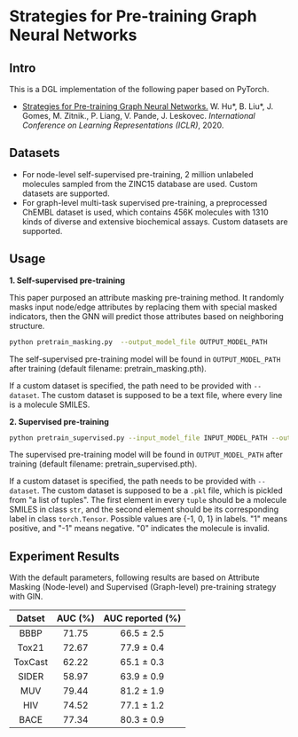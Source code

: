 # Strategies for Pre-training Graph Neural Networks

## Intro
This is a DGL implementation of the following paper based on PyTorch.

- [Strategies for Pre-training Graph Neural Networks.](https://arxiv.org/abs/1905.12265) W. Hu*, B. Liu*, J. Gomes, M. Zitnik., P. Liang, V. Pande, J. Leskovec. *International Conference on Learning Representations (ICLR)*, 2020.

## Datasets
- For node-level self-supervised pre-training, 2 million unlabeled molecules sampled from the ZINC15 database are used. Custom datasets are supported.
- For graph-level multi-task supervised pre-training, a preprocessed ChEMBL dataset is used, which contains 456K molecules with 1310 kinds of diverse and extensive biochemical assays. Custom datasets are supported.

## Usage
**1. Self-supervised pre-training**

This paper purposed an attribute masking pre-training method. It randomly masks input node/edge attributes by replacing them with special masked indicators, then the GNN will predict those attributes based on neighboring structure.

``` bash
python pretrain_masking.py  --output_model_file OUTPUT_MODEL_PATH
```
The self-supervised pre-training model will be found in `OUTPUT_MODEL_PATH` after training (default filename: pretrain_masking.pth).

If a custom dataset is specified, the path need to be provided with `--dataset`. The custom dataset is supposed to be a text file, where every line is a molecule SMILES. 

**2. Supervised pre-training**
``` bash
python pretrain_supervised.py --input_model_file INPUT_MODEL_PATH --output_model_file OUTPUT_MODEL_PATH
```
The supervised pre-training model will be found in `OUTPUT_MODEL_PATH` after training (default filename: pretrain_supervised.pth).

If a custom dataset is specified, the path needs to be provided with `--dataset`. The custom dataset is supposed to be a `.pkl` file, which is pickled from "a list of tuples". The first element in every `tuple` should be a molecule SMILES in class `str`, and the second element should be its corresponding label in class `torch.Tensor`. Possible values are {-1, 0, 1} in labels. "1" means positive, and "-1" means negative. "0" indicates the molecule is invalid.

## Experiment Results

With the default parameters, following results are based on Attribute Masking (Node-level) and Supervised (Graph-level) pre-training strategy with GIN.

| Datset  | AUC (%) |  AUC reported (%)   |
| :-----: | :-----: | :--------: |
|  BBBP   |  71.75  | 66.5 ± 2.5 |
|  Tox21  |  72.67  | 77.9 ± 0.4 |
| ToxCast |  62.22  | 65.1 ± 0.3 |
|  SIDER  |  58.97  | 63.9 ± 0.9 |
|   MUV   |  79.44  | 81.2 ± 1.9 |
|   HIV   |  74.52  | 77.1 ± 1.2 |
|  BACE   |  77.34  | 80.3 ± 0.9 |
